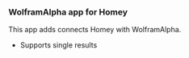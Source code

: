 ### WolframAlpha app for Homey

This app adds connects Homey with WolframAlpha.

* Supports single results